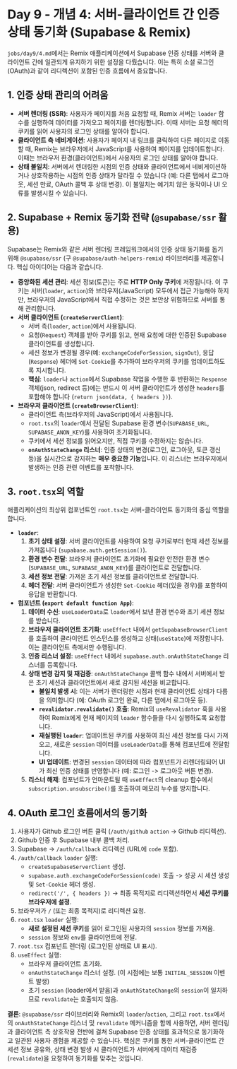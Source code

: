 # Day 9 - 개념 4: 서버-클라이언트 간 인증 상태 동기화 (Supabase & Remix)

`jobs/day9/4.md`에서는 Remix 애플리케이션에서 Supabase 인증 상태를 서버와 클라이언트 간에 일관되게 유지하기 위한 설정을 다뤘습니다. 이는 특히 소셜 로그인(OAuth)과 같이 리디렉션이 포함된 인증 흐름에서 중요합니다.

## 1. 인증 상태 관리의 어려움

*   **서버 렌더링 (SSR)**: 사용자가 페이지를 처음 요청할 때, Remix 서버는 `loader` 함수를 실행하여 데이터를 가져오고 페이지를 렌더링합니다. 이때 서버는 요청 헤더의 쿠키를 읽어 사용자의 로그인 상태를 알아야 합니다.
*   **클라이언트 측 네비게이션**: 사용자가 페이지 내 링크를 클릭하여 다른 페이지로 이동할 때, Remix는 브라우저에서 JavaScript를 사용하여 페이지를 업데이트합니다. 이때는 브라우저 환경(클라이언트)에서 사용자의 로그인 상태를 알아야 합니다.
*   **상태 불일치**: 서버에서 렌더링한 시점의 인증 상태와 클라이언트에서 네비게이션하거나 상호작용하는 시점의 인증 상태가 달라질 수 있습니다 (예: 다른 탭에서 로그아웃, 세션 만료, OAuth 콜백 후 상태 변경). 이 불일치는 예기치 않은 동작이나 UI 오류를 발생시킬 수 있습니다.

## 2. Supabase + Remix 동기화 전략 (`@supabase/ssr` 활용)

Supabase는 Remix와 같은 서버 렌더링 프레임워크에서의 인증 상태 동기화를 돕기 위해 `@supabase/ssr` (구 `@supabase/auth-helpers-remix`) 라이브러리를 제공합니다. 핵심 아이디어는 다음과 같습니다.

*   **중앙화된 세션 관리**: 세션 정보(토큰)는 주로 **HTTP Only 쿠키**에 저장됩니다. 이 쿠키는 서버(`loader`, `action`)와 브라우저(JavaScript) 모두에서 접근 가능해야 하지만, 브라우저의 JavaScript에서 직접 수정하는 것은 보안상 위험하므로 서버를 통해 관리합니다.
*   **서버 클라이언트 (`createServerClient`)**:
    *   서버 측(`loader`, `action`)에서 사용됩니다.
    *   요청(`Request`) 객체를 받아 쿠키를 읽고, 현재 요청에 대한 인증된 Supabase 클라이언트를 생성합니다.
    *   세션 정보가 변경될 경우(예: `exchangeCodeForSession`, `signOut`), 응답(`Response`) 헤더에 `Set-Cookie`를 추가하여 브라우저의 쿠키를 업데이트하도록 지시합니다.
    *   **핵심**: `loader`나 `action`에서 Supabase 작업을 수행한 후 반환하는 `Response` 객체(json, redirect 등)에는 반드시 이 서버 클라이언트가 생성한 `headers`를 포함해야 합니다 (`return json(data, { headers })`).
*   **브라우저 클라이언트 (`createBrowserClient`)**:
    *   클라이언트 측(브라우저의 JavaScript)에서 사용됩니다.
    *   `root.tsx`의 `loader`에서 전달된 Supabase 환경 변수(`SUPABASE_URL`, `SUPABASE_ANON_KEY`)를 사용하여 초기화됩니다.
    *   쿠키에서 세션 정보를 읽어오지만, 직접 쿠키를 수정하지는 않습니다.
    *   **`onAuthStateChange` 리스너**: 인증 상태의 변경(로그인, 로그아웃, 토큰 갱신 등)을 실시간으로 감지하는 **매우 중요한 기능**입니다. 이 리스너는 브라우저에서 발생하는 인증 관련 이벤트를 포착합니다.

## 3. `root.tsx`의 역할

애플리케이션의 최상위 컴포넌트인 `root.tsx`는 서버-클라이언트 동기화의 중심 역할을 합니다.

*   **`loader`**:
    1.  **초기 상태 설정**: 서버 클라이언트를 사용하여 요청 쿠키로부터 현재 세션 정보를 가져옵니다 (`supabase.auth.getSession()`).
    2.  **환경 변수 전달**: 브라우저 클라이언트 초기화에 필요한 안전한 환경 변수(`SUPABASE_URL`, `SUPABASE_ANON_KEY`)를 클라이언트로 전달합니다.
    3.  **세션 정보 전달**: 가져온 초기 세션 정보를 클라이언트로 전달합니다.
    4.  **헤더 전달**: 서버 클라이언트가 생성한 `Set-Cookie` 헤더(있을 경우)를 포함하여 응답을 반환합니다.
*   **컴포넌트 (`export default function App`)**:
    1.  **데이터 수신**: `useLoaderData`로 `loader`에서 보낸 환경 변수와 초기 세션 정보를 받습니다.
    2.  **브라우저 클라이언트 초기화**: `useEffect` 내에서 `getSupabaseBrowserClient`를 호출하여 클라이언트 인스턴스를 생성하고 상태(`useState`)에 저장합니다. 이는 클라이언트 측에서만 수행됩니다.
    3.  **인증 리스너 설정**: `useEffect` 내에서 `supabase.auth.onAuthStateChange` 리스너를 등록합니다.
    4.  **상태 변경 감지 및 재검증**: `onAuthStateChange` 콜백 함수 내에서 서버에서 받은 초기 세션과 클라이언트에서 새로 감지된 세션을 비교합니다.
        *   **불일치 발생 시**: 이는 서버가 렌더링한 시점과 현재 클라이언트 상태가 다름을 의미합니다 (예: OAuth 로그인 완료, 다른 탭에서 로그아웃 등).
        *   **`revalidator.revalidate()` 호출**: Remix의 `useRevalidator` 훅을 사용하여 Remix에게 현재 페이지의 `loader` 함수들을 다시 실행하도록 요청합니다.
        *   **재실행된 `loader`**: 업데이트된 쿠키를 사용하여 최신 세션 정보를 다시 가져오고, 새로운 `session` 데이터를 `useLoaderData`를 통해 컴포넌트에 전달합니다.
        *   **UI 업데이트**: 변경된 `session` 데이터에 따라 컴포넌트가 리렌더링되어 UI가 최신 인증 상태를 반영합니다 (예: 로그인 -> 로그아웃 버튼 변경).
    5.  **리스너 해제**: 컴포넌트가 언마운트될 때 `useEffect`의 cleanup 함수에서 `subscription.unsubscribe()`를 호출하여 메모리 누수를 방지합니다.

## 4. OAuth 로그인 흐름에서의 동기화

1.  사용자가 Github 로그인 버튼 클릭 (`/auth/github` `action` -> Github 리디렉션).
2.  Github 인증 후 Supabase 내부 콜백 처리.
3.  Supabase -> `/auth/callback` 리디렉션 (URL에 `code` 포함).
4.  `/auth/callback` `loader` 실행:
    *   `createSupabaseServerClient` 생성.
    *   `supabase.auth.exchangeCodeForSession(code)` 호출 -> 성공 시 세션 생성 및 `Set-Cookie` 헤더 생성.
    *   `redirect('/', { headers })` -> 최종 목적지로 리디렉션하면서 **세션 쿠키를 브라우저에 설정**.
5.  브라우저가 `/` (또는 최종 목적지)로 리디렉션 요청.
6.  `root.tsx` `loader` 실행:
    *   **새로 설정된 세션 쿠키**를 읽어 로그인된 사용자의 `session` 정보를 가져옴.
    *   `session` 정보와 `env`를 클라이언트에 전달.
7.  `root.tsx` 컴포넌트 렌더링 (로그인된 상태로 UI 표시).
8.  `useEffect` 실행:
    *   브라우저 클라이언트 초기화.
    *   `onAuthStateChange` 리스너 설정. (이 시점에는 보통 `INITIAL_SESSION` 이벤트 발생)
    *   초기 `session` (loader에서 받음)과 `onAuthStateChange`의 `session`이 일치하므로 `revalidate`는 호출되지 않음.

**결론**: `@supabase/ssr` 라이브러리와 Remix의 `loader`/`action`, 그리고 `root.tsx`에서의 `onAuthStateChange` 리스너 및 `revalidate` 메커니즘을 함께 사용하면, 서버 렌더링과 클라이언트 측 상호작용 전반에 걸쳐 Supabase 인증 상태를 효과적으로 동기화하고 일관된 사용자 경험을 제공할 수 있습니다. 핵심은 쿠키를 통한 서버-클라이언트 간 세션 정보 공유와, 상태 변경 발생 시 클라이언트가 서버에게 데이터 재검증(`revalidate`)을 요청하여 동기화를 맞추는 것입니다. 